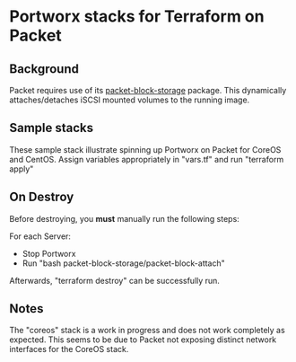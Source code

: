 # Portworx stacks for Terraform on Packet

## Background
Packet requires use of its [packet-block-storage](https://github.com/packethost/packet-block-storage) package.
This dynamically attaches/detaches iSCSI mounted volumes to the running image.

## Sample stacks
These sample stack illustrate spinning up Portworx on Packet for CoreOS and CentOS.
Assign variables appropriately in "vars.tf" and run "terraform apply"

## On Destroy
Before destroying, you **must** manually run the following steps:

For each Server:
* Stop Portworx
* Run "bash packet-block-storage/packet-block-attach"

Afterwards, "terraform destroy" can be successfully run.

## Notes
The "coreos" stack is a work in progress and does not work completely as expected.
This seems to be due to Packet not exposing distinct network interfaces for the CoreOS stack.

